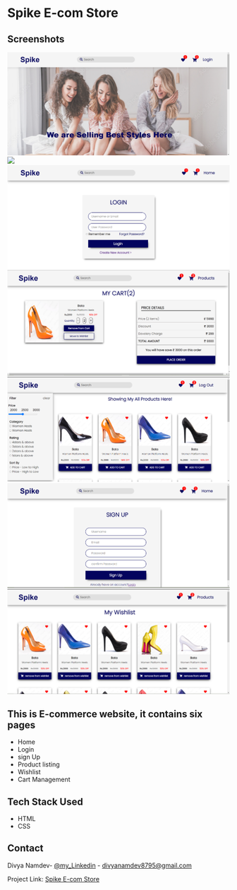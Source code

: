 
# Spike E-com Store


## Screenshots

![](/images/screnshot1.PNG)
![](/images/screernshot2.PNG)
![](/images/screenshot3.PNG)
![](/images/screenshot4.PNG)
![](/images/screenshot5.PNG)
![](/images/screenshot6.PNG)
![](/images/screenshot7.PNG)



## This is E-commerce website, it contains six pages
 - Home 
- Login 
- sign Up 
- Product listing 
- Wishlist
- Cart Management

## Tech Stack Used
- HTML
- CSS

## Contact

Divya Namdev- [@my_Linkedin](https://www.linkedin.com/in/divya-namdev-115a1619a/) - divyanamdev8795@gmail.com

Project Link: [Spike E-com Store](https://github.com/Divya70/E-com-Store)
